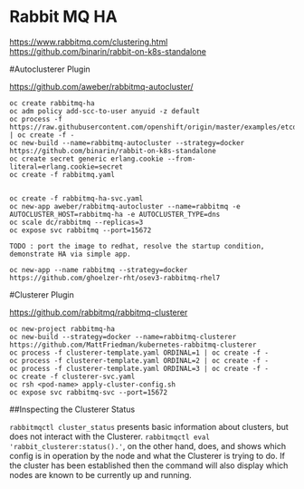 # Rabbit MQ HA
https://www.rabbitmq.com/clustering.html
https://github.com/binarin/rabbit-on-k8s-standalone

#Autoclusterer Plugin

https://github.com/aweber/rabbitmq-autocluster/

```
oc create rabbitmq-ha
oc adm policy add-scc-to-user anyuid -z default
oc process -f https://raw.githubusercontent.com/openshift/origin/master/examples/etcd/template.json | oc create -f -
oc new-build --name=rabbitmq-autocluster --strategy=docker https://github.com/binarin/rabbit-on-k8s-standalone
oc create secret generic erlang.cookie --from-literal=erlang.cookie=secret
oc create -f rabbitmq.yaml


oc create -f rabbitmq-ha-svc.yaml
oc new-app aweber/rabbitmq-autocluster --name=rabbitmq -e AUTOCLUSTER_HOST=rabbitmq-ha -e AUTOCLUSTER_TYPE=dns
oc scale dc/rabbitmq --replicas=3
oc expose svc rabbitmq --port=15672

TODO : port the image to redhat, resolve the startup condition, demonstrate HA via simple app.

oc new-app --name rabbitmq --strategy=docker https://github.com/ghoelzer-rht/osev3-rabbitmq-rhel7
```

#Clusterer Plugin

https://github.com/rabbitmq/rabbitmq-clusterer

```
oc new-project rabbitmq-ha
oc new-build --strategy=docker --name=rabbitmq-clusterer https://github.com/MattFriedman/kubernetes-rabbitmq-clusterer
oc process -f clusterer-template.yaml ORDINAL=1 | oc create -f -
oc process -f clusterer-template.yaml ORDINAL=2 | oc create -f -
oc process -f clusterer-template.yaml ORDINAL=3 | oc create -f -
oc create -f clusterer-svc.yaml
oc rsh <pod-name> apply-cluster-config.sh
oc expose svc rabbitmq-svc --port=15672
```
##Inspecting the Clusterer Status

`rabbitmqctl cluster_status` presents basic information about
clusters, but does not interact with the Clusterer. `rabbitmqctl eval
'rabbit_clusterer:status().'`, on the other hand, does, and shows
which config is in operation by the node and what the Clusterer is
trying to do. If the cluster has been established then the command
will also display which nodes are known to be currently up and
running.


